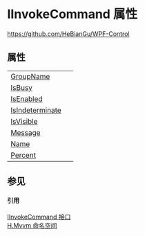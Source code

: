 # IInvokeCommand 属性
https://github.com/HeBianGu/WPF-Control



## 属性
<table>
<tr>
<td><a href="e3f06d85-e941-061f-1274-5a233b5831b1">GroupName</a></td>
<td> </td></tr>
<tr>
<td><a href="40f84d63-e583-95ab-5ed2-7659bfd406a8">IsBusy</a></td>
<td> </td></tr>
<tr>
<td><a href="7e836c3b-2983-69e7-3128-7f5637bfd86a">IsEnabled</a></td>
<td> </td></tr>
<tr>
<td><a href="d344fedb-e7a0-37b1-95ce-522864ad5dcd">IsIndeterminate</a></td>
<td> </td></tr>
<tr>
<td><a href="63006ebd-145f-7a44-39a3-d591feeb3e1a">IsVisible</a></td>
<td> </td></tr>
<tr>
<td><a href="313944a1-5be6-cd1f-b520-451850c7f449">Message</a></td>
<td> </td></tr>
<tr>
<td><a href="fa33b219-6052-8aad-4749-5184336239ec">Name</a></td>
<td> </td></tr>
<tr>
<td><a href="81a540f1-ea55-d483-283e-16c9abd55a4c">Percent</a></td>
<td> </td></tr>
</table>

## 参见


#### 引用
<a href="409a005f-9562-e0fd-a750-8a19dc46c2b0">IInvokeCommand 接口</a>  
<a href="2171cdff-f9c4-6682-6b3e-a29f9cee4c25">H.Mvvm 命名空间</a>  
